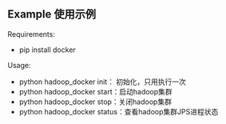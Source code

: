 ## Example 使用示例

Requirements:
- pip install docker

Usage:
- python hadoop_docker init： 初始化，只用执行一次
- python hadoop_docker start：启动hadoop集群
- python hadoop_docker stop：关闭hadoop集群
- python hadoop_docker status：查看hadoop集群JPS进程状态